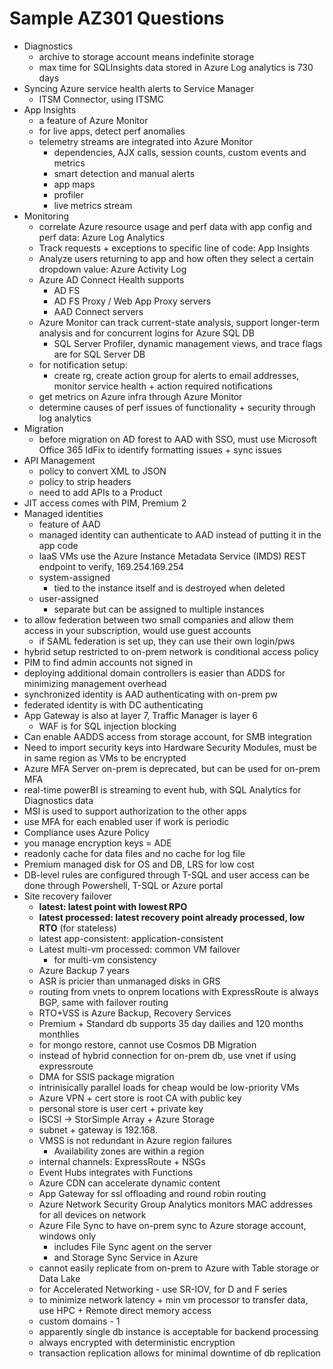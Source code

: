 # Sample AZ301 Questions

- Diagnostics
  - archive to storage account means indefinite storage
  - max time for SQLInsights data stored in Azure Log analytics is 730 days
- Syncing Azure service health alerts to Service Manager
  - ITSM Connector, using ITSMC
- App Insights
  - a feature of Azure Monitor
  - for live apps, detect perf anomalies
  - telemetry streams are integrated into Azure Monitor
    - dependencies, AJX calls, session counts, custom events and metrics
    - smart detection and manual alerts
    - app maps
    - profiler
    - live metrics stream
- Monitoring
  - correlate Azure resource usage and perf data with app config and perf data: Azure Log Analytics
  - Track requests + exceptions to specific line of code: App Insights
  - Analyze users returning to app and how often they select a certain dropdown value: Azure Activity Log
  - Azure AD Connect Health supports
    - AD FS
    - AD FS Proxy / Web App Proxy servers
    - AAD Connect servers
  - Azure Monitor can track current-state analysis, support longer-term analysis and for concurrent logins for Azure SQL DB
    - SQL Server Profiler, dynamic management views, and trace flags are for SQL Server DB
  - for notification setup: 
    - create rg, create action group for alerts to email addresses, monitor service health + action required notifications
  - get metrics on Azure infra through Azure Monitor
  - determine causes of perf issues of functionality + security through log analytics
- Migration
  - before migration on AD forest to AAD with SSO, must use Microsoft Office 365 IdFix to identify formatting issues + sync issues
- API Management
  - policy to convert XML to JSON
  - policy to strip headers
  - need to add APIs to a Product
- JIT access comes with PIM, Premium 2
- Managed identities
  - feature of AAD
  - managed identity can authenticate to AAD instead of putting it in the app code
  - IaaS VMs use the Azure Instance Metadata Service (IMDS) REST endpoint to verify, 169.254.169.254
  - system-assigned
    - tied to the instance itself and is destroyed when deleted
  - user-assigned
    - separate but can be assigned to multiple instances
- to allow federation between two small companies and allow them access in your subscription, would use guest accounts 
  - if SAML federation is set up, they can use their own login/pws
- hybrid setup restricted to on-prem network is conditional access policy
- PIM to find admin accounts not signed in
- deploying additional domain controllers is easier than ADDS for minimizing management overhead
- synchronized identity is AAD authenticating with on-prem pw
- federated identity is with DC authenticating
- App Gateway is also at layer 7, Traffic Manager is layer 6
  - WAF is for SQL injection blocking
- Can enable AADDS access from storage account, for SMB integration
- Need to import security keys into Hardware Security Modules, must be in same region as VMs to be encrypted
- Azure MFA Server on-prem is deprecated, but can be used for on-prem MFA
- real-time powerBI is streaming to event hub, with SQL Analytics for Diagnostics data
- MSI is used to support authorization to the other apps
- use MFA for each enabled user if work is periodic
- Compliance uses Azure Policy
- you manage encryption keys = ADE
- readonly cache for data files and no cache for log file
- Premium managed disk for OS and DB, LRS for low cost
- DB-level rules are configured through T-SQL and user access can be done through Powershell, T-SQL or Azure portal
- Site recovery failover
  - **latest: latest point with lowest RPO**
  - **latest processed: latest recovery point already processed, low RTO** (for stateless)
  - latest app-consistent: application-consistent
  - Latest multi-vm processed: common VM failover
    - for multi-vm consistency
  - Azure Backup 7 years
  - ASR is pricier than unmanaged disks in GRS
  - routing from vnets to onprem locations with ExpressRoute is always BGP, same with failover routing
  - RTO+VSS is Azure Backup, Recovery Services
  - Premium + Standard db supports 35 day dailies and 120 months monthlies
  - for mongo restore, cannot use Cosmos DB Migration
  - instead of hybrid connection for on-prem db, use vnet if using expressroute
  - DMA for SSIS package migration
  - intrinisically parallel loads for cheap would be low-priority VMs
  - Azure VPN + cert store is root CA with public key
  - personal store is user cert + private key
  - ISCSI -> StorSimple Array + Azure Storage
  - subnet + gateway is 192.168.
  - VMSS is not redundant in Azure region failures
    - Availability zones are within a region
  - internal channels: ExpressRoute + NSGs
  - Event Hubs integrates with Functions
  - Azure CDN can accelerate dynamic content
  - App Gateway for ssl offloading and round robin routing
  - Azure Network Security Group Analytics monitors MAC addresses for all devices on network
  - Azure File Sync to have on-prem sync to Azure storage account, windows only
    - includes File Sync agent on the server
    - and Storage Sync Service in Azure
  - cannot easily replicate from on-prem to Azure with Table storage or Data Lake
  - for Accelerated Networking - use SR-IOV, for D and F series
  - to minimize network latency + min vm processor to transfer data, use HPC + Remote direct memory access
  - custom domains - 1
  - apparently single db instance is acceptable for backend processing
  - always encrypted with deterministic encryption
  - transaction replication allows for minimal downtime of db replication